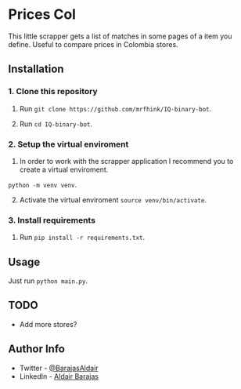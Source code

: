 # Prices Col

This little scrapper gets a list of matches in some pages of a item you define. Useful to compare prices in Colombia stores.

## Installation

### 1. Clone this repository

1. Run `git clone https://github.com/mrfhink/IQ-binary-bot`.

2. Run `cd IQ-binary-bot`.

### 2. Setup the virtual enviroment

1. In order to work with the scrapper application I recommend you to create a virtual enviroment. 

`python -m venv venv`.

2. Activate the virtual enviroment `source venv/bin/activate`.

### 3. Install requirements

1. Run `pip install -r requirements.txt`.

## Usage

Just run `python main.py`.

## TODO

- Add more stores?

## Author Info

- Twitter - [@BarajasAldair](https://twitter.com/BarajasAldair)
- LinkedIn - [Aldair Barajas](https://www.linkedin.com/in/aldair-barajasaldana)

